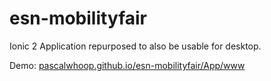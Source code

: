 # esn-mobilityfair

Ionic 2 Application repurposed to also be usable for desktop.

Demo: 
[pascalwhoop.github.io/esn-mobilityfair/App/www](https://pascalwhoop.github.io/esn-mobilityfair/App/www)

